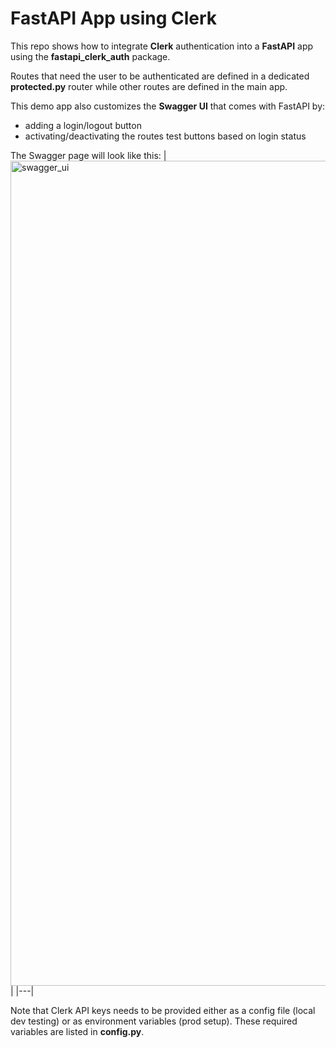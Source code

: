 # FastAPI App using Clerk

This repo shows how to integrate **Clerk** authentication into a **FastAPI** app using the **fastapi_clerk_auth** package.

Routes that need the user to be authenticated are defined in a dedicated **protected.py** router while other routes are defined in the main app.

This demo app also customizes the **Swagger UI** that comes with FastAPI by:
- adding a login/logout button
- activating/deactivating the routes test buttons based on login status

The Swagger page will look like this:
| <img width="1320" alt="swagger_ui" src="https://github.com/user-attachments/assets/6605df1b-49c6-4351-902e-53c46693a12b"> |
|---|



Note that Clerk API keys needs to be provided either as a config file (local dev testing) or as environment variables (prod setup).
These required variables are listed in **config.py**.
